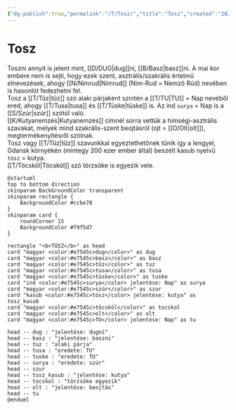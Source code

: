 ```yaml
---
{"dg-publish":true,"permalink":"/T/Tosz/","title":"Tosz","created":"2023-10-25T05:23","updated":"2024-12-17T15:43"}
---
```



# Tosz

Toszni annyit is jelent mint, [[D/DUG\|dug]]ni, [[B/Basz\|basz]]ni. A mai kor embere nem is sejti, hogy ezek szent, asztrális/szakrális értelmű elnevezések, ahogy [[N/Nimrud\|Nimrud]] (Nim-Rud = Nemző Rúd) nevében is hasonlót fedezhetni fel.  
Tosz a [[T/Tűz\|tűz]] szó alaki párjaként szintén a [[T/TU\|TU]] = Nap nevéből ered, ahogy [[T/Tusa\|tusa]] és [[T/Tüske\|tüske]] is. Az ind `surya` = Nap is a [[S/Szúr\|szúr]] szótól való.  
[[K/Kutyanemzés\|Kutyanemzés]] címnél sorra vettük a hímségi-asztrális szavakat, melyek mind szakrális-szent beojtásról (ojt = [[O/Olt\|olt]]), megtermékenyítésről szólnak.  
Tosz vagy [[T/Tűz\|tűz]] szavunkkal egyeztethetőnek tűnik így a lengyel, Gdansk környékén (mintegy 200 ezer ember által) beszélt kasub nyelvű `tósz` = kutya.  
[[T/Töcsköl\|Töcsköl]] szó törzsöke is egyezik vele.  

```plantuml-svg
@startuml
top to bottom direction
skinparam BackGroundColor transparent
skinparam rectangle {
    BackgroundColor #ccbe78
}
skinparam card {
    roundCorner 15
    BackgroundColor #f9f5d7
}

rectangle "<b>TOSZ</b>" as head
card "magyar <color:#e7545c>dug</color>" as dug
card "magyar <color:#e7545c>basz</color>" as basz
card "magyar <color:#e7545c>tűz</color>" as tuz
card "magyar <color:#e7545c>tusa</color>" as tusa
card "magyar <color:#e7545c>tüske</color>" as tuske
card "ind <color:#e7545c>surya</color> jelentése: Nap" as surya
card "magyar <color:#e7545c>szúr</color>" as szur
card "kasub <color:#e7545c>tósz</color> jelentése: kutya" as tosz_kasub
card "magyar <color:#e7545c>töcsköl</color>" as tocskol
card "magyar <color:#e7545c>olt</color>" as olt
card "magyar <color:#e7545c>TU</color> jelentése: Nap" as tu

head -- dug : "jelentése: dugni"
head -- basz : "jelentése: baszni"
head -- tuz : "alaki párja"
head -- tusa : "eredete: TU"
head -- tuske : "eredete: TU"
head -- surya : "eredete: szúr"
head -- szur
head -- tosz_kasub : "jelentése: kutya"
head -- tocskol : "törzsöke egyezik"
head -- olt : "jelentése: beojtás"
head -- tu
@enduml
```